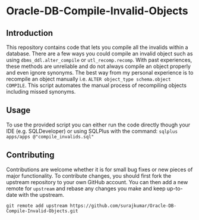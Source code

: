# Oracle-DB-Compile-Invalid-Objects

## Introduction
This repository contains code that lets you compile all the invalids within a database. 
There are a few ways you could compile an invalid object such as using `dbms_ddl.alter_compile` or `utl_recomp.recomp`. With past experiences, these methods are unreliable and do not always compile an object properly and even ignore synonyms. The best way from my personal experience is to recompile an object manually i.e. `ALTER object_type schema.object COMPILE`. This script automates the manual process of recompiling objects including missed synonyms.

## Usage
To use the provided script you can either run the code directly though your IDE (e.g. SQLDeveloper) or using SQLPlus with the command:
`sqlplus apps/apps @"compile_invalids.sql"`

## Contributing
Contributions are welcome whether it is for small bug fixes or new pieces of major functionality. To contribute changes, you should first fork the upstream repository to your own GitHub account. You can then add a new remote for `upstream` and rebase any changes you make and keep up-to-date with the upstream.

`git remote add upstream https://github.com/surajkumar/Oracle-DB-Compile-Invalid-Objects.git`
